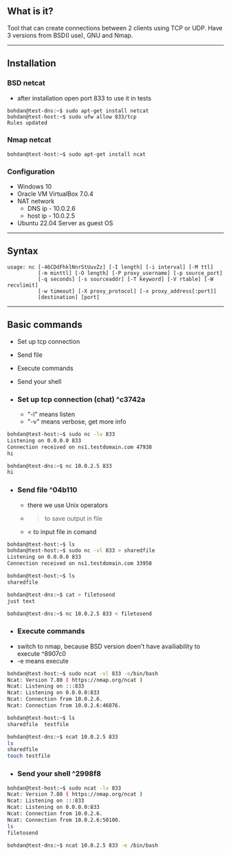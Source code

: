 ## What is it? 

Tool that can create connections between 2 clients using TCP or UDP.
Have 3 versions from BSD(I use), GNU and Nmap.

***
## Installation

### BSD netcat
- after installation open port 833 to use it in tests
```
bohdan@test-dns:~$ sudo apt-get install netcat
bohdan@test-host:~$ sudo ufw allow 833/tcp
Rules updated
```

### Nmap netcat
```
bohdan@test-host:~$ sudo apt-get install ncat
```

### Configuration
- Windows 10
- Oracle VM VirtualBox 7.0.4
- NAT network
	- DNS ip    - 10.0.2.6
	- host ip   - 10.0.2.5
- Ubuntu 22.04 Server as guest OS

***
## Syntax

```
usage: nc [-46CDdFhklNnrStUuvZz] [-I length] [-i interval] [-M ttl]
          [-m minttl] [-O length] [-P proxy_username] [-p source_port]
          [-q seconds] [-s sourceaddr] [-T keyword] [-V rtable] [-W recvlimit]
          [-w timeout] [-X proxy_protocol] [-x proxy_address[:port]]
          [destination] [port]
```

***
## Basic commands

- Set up tcp connection
- Send file
- Execute commands
- Send your shell
 
 - ### Set up tcp connection (chat) ^c3742a
	 - "-l" means listen
	 - "-v" means verbose, get more info
```sh
bohdan@test-host:~$ sudo nc -lv 833
Listening on 0.0.0.0 833
Connection received on ns1.testdomain.com 47938
hi
```

```sh
bohdan@test-dns:~$ nc 10.0.2.5 833
hi
```

- ### Send file ^04b110
	- there we use Unix operators
	- > to save output in file
	- < to input file in comand
```sh
bohdan@test-host:~$ ls
bohdan@test-host:~$ sudo nc -vl 833 > sharedfile
Listening on 0.0.0.0 833
Connection received on ns1.testdomain.com 33950

bohdan@test-host:~$ ls
sharedfile
```

```sh
bohdan@test-dns:~$ cat > filetosend
just text

bohdan@test-dns:~$ nc 10.0.2.5 833 < filetosend
```

- ### Execute commands
- switch to nmap, because BSD version doen't have availiability to execute ^8907c0
- -e means execute
```sh
bohdan@test-host:~$ sudo ncat -vl 833 -e/bin/bash
Ncat: Version 7.80 ( https://nmap.org/ncat )
Ncat: Listening on :::833
Ncat: Listening on 0.0.0.0:833
Ncat: Connection from 10.0.2.6.
Ncat: Connection from 10.0.2.6:46876.

bohdan@test-host:~$ ls
sharedfile  testfile
```

```sh
bohdan@test-dns:~$ ncat 10.0.2.5 833
ls
sharedfile
touch testfile
```

- ### Send your shell ^2998f8
```sh
bohdan@test-host:~$ sudo ncat -lv 833
Ncat: Version 7.80 ( https://nmap.org/ncat )
Ncat: Listening on :::833
Ncat: Listening on 0.0.0.0:833
Ncat: Connection from 10.0.2.6.
Ncat: Connection from 10.0.2.6:50100.
ls
filetosend
```

```sh
bohdan@test-dns:~$ ncat 10.0.2.5 833 -e /bin/bash
```

